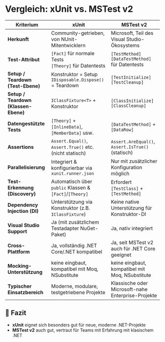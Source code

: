 # Vergleich: xUnit vs. MSTest v2

| **Kriterium**                   | **xUnit**                                             | **MSTest v2**                                          |
|--------------------------------|--------------------------------------------------------|--------------------------------------------------------|
| **Herkunft**                   | Community-getrieben, von NUnit-Mitentwicklern         | Microsoft, Teil des Visual Studio-Ökosystems           |
| **Test-Attribut**              | `[Fact]` für normale Tests<br>`[Theory]` für Datentests | `[TestMethod]`<br>`[DataTestMethod]` für Datentests    |
| **Setup / Teardown (Test-Ebene)** | Konstruktor = Setup<br>`IDisposable.Dispose()` = Teardown | `[TestInitialize]`<br>`[TestCleanup]`                 |
| **Setup / Teardown (Klassen-Ebene)** | `IClassFixture<T>` + Konstruktor                  | `[ClassInitialize]`<br>`[ClassCleanup]`               |
| **Datengestützte Tests**       | `[Theory]` + `[InlineData]`, `[MemberData]` usw.       | `[DataTestMethod]` + `[DataRow]`                      |
| **Assertions**                 | `Assert.Equal()`, `Assert.True()` etc. (nicht statisch) | `Assert.AreEqual()`, `Assert.IsTrue()` (statisch)     |
| **Parallelisierung**           | Integriert & konfigurierbar via `xunit.runner.json`   | Nur mit zusätzlicher Konfiguration möglich            |
| **Test-Erkennung (Discovery)** | Automatisch über `public` Klassen & `[Fact]`/`[Theory]` | Erfordert `[TestClass]` + `[TestMethod]`              |
| **Dependency Injection (DI)**  | Unterstützung via Konstruktor (z.B. `IClassFixture`)   | Keine native Unterstützung für Konstruktor-DI         |
| **Visual Studio Support**      | Ja (mit zusätzlichem Testadapter NuGet-Paket)         | Ja, nativ integriert                                   |
| **Cross-Plattform**            | Ja, vollständig .NET Core/.NET kompatibel             | Ja, seit MSTest v2 auch für .NET Core geeignet         |
| **Mocking-Unterstützung**      | keine eingbaut, kompatibel mit Moq, NSubstitute       | keine eingbaut, kompatibel mit Moq, NSubstitute       |
| **Typischer Einsatzbereich**   | Moderne, modulare, testgetriebene Projekte            | Klassische oder Microsoft-nahe Enterprise-Projekte     |

## 📝 Fazit

- **xUnit** eignet sich besonders gut für neue, moderne .NET-Projekte
- **MSTest v2** auch gut, vertraut für Teams mit Erfahrung mit klasischem .NET 

